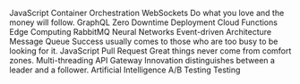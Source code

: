 JavaScript Container Orchestration WebSockets Do what you love and the money will follow. GraphQL Zero Downtime Deployment Cloud Functions Edge Computing RabbitMQ Neural Networks
Event-driven Architecture Message Queue Success usually comes to those who are too busy to be looking for it. JavaScript Pull Request Great things never come from comfort zones. Multi-threading API Gateway Innovation distinguishes between a leader and a follower. Artificial Intelligence A/B Testing Testing
